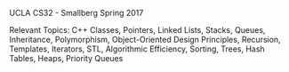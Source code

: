 UCLA CS32 - Smallberg Spring 2017

Relevant Topics: 
C++ Classes, Pointers, Linked Lists, Stacks, Queues, Inheritance, Polymorphism, Object-Oriented Design Principles, Recursion, Templates, Iterators, STL, Algorithmic Efficiency, Sorting, Trees, Hash Tables, Heaps, Priority Queues
